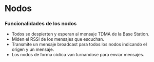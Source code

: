 # Nodos 

### Funcionalidades de los nodos 
- Todos se despierten y esperan al mensaje TDMA de la Base Station.
- Miden el RSSI de los mensajes que escuchan.
- Transmite un mensaje broadcast para todos los nodos indicando el origen y un mensaje.
- Los nodos de forma cíclica van turnandose para enviar mensajes.
